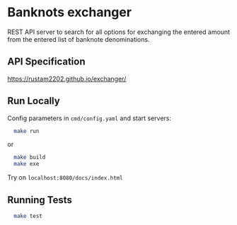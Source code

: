 
# Banknots exchanger

REST API server to search for all options for exchanging the entered amount from the entered list of banknote denominations.

## API Specification
https://rustam2202.github.io/exchanger/

## Run Locally

Config parameters in ```cmd/config.yaml``` and start servers:

```bash
  make run
```
or
```bash
  make build
  make exe
```

Try on `localhost:8080/docs/index.html`

## Running Tests

```bash
  make test
```
